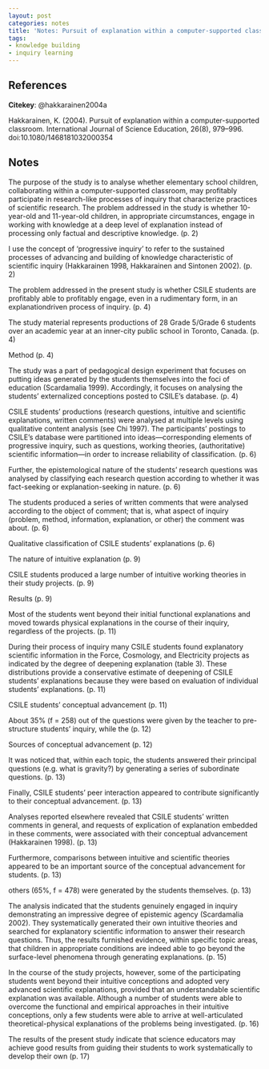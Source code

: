 ```yaml
---
layout: post
categories: notes
title: 'Notes: Pursuit of explanation within a computer-supported classroom'
tags:
- knowledge building
- inquiry learning
---
```


## References

**Citekey**: @hakkarainen2004a

Hakkarainen, K. (2004). Pursuit of explanation within a computer-supported classroom. International Journal of Science Education, 26(8), 979–996. doi:10.1080/1468181032000354

## Notes

The purpose of the study is to analyse whether elementary school children, collaborating within a computer-supported classroom, may profitably participate in research-like processes of inquiry that characterize practices of scientific research. The problem addressed in the study is whether 10-year-old and 11-year-old children, in appropriate circumstances, engage in working with knowledge at a deep level of explanation instead of processing only factual and descriptive knowledge. (p. 2)

I use the concept of ‘progressive inquiry’ to refer to the sustained processes of advancing and building of knowledge characteristic of scientific inquiry (Hakkarainen 1998, Hakkarainen and Sintonen 2002). (p. 2)

The problem addressed in the present study is whether CSILE students are profitably able to profitably engage, even in a rudimentary form, in an explanationdriven process of inquiry. (p. 4)

The study material represents productions of 28 Grade 5/Grade 6 students over an academic year at an inner-city public school in Toronto, Canada. (p. 4)

Method (p. 4)

The study was a part of pedagogical design experiment that focuses on putting ideas generated by the students themselves into the foci of education (Scardamalia 1999). Accordingly, it focuses on analysing the students’ externalized conceptions posted to CSILE’s database. (p. 4)

CSILE students’ productions (research questions, intuitive and scientific explanations, written comments) were analysed at multiple levels using qualitative content analysis (see Chi 1997). The participants’ postings to CSILE’s database were partitioned into ideas—corresponding elements of progressive inquiry, such as questions, working theories, (authoritative) scientific information—in order to increase reliability of classification. (p. 6)

Further, the epistemological nature of the students’ research questions was analysed by classifying each research question according to whether it was fact-seeking or explanation-seeking in nature. (p. 6)

The students produced a series of written comments that were analysed according to the object of comment; that is, what aspect of inquiry (problem, method, information, explanation, or other) the comment was about. (p. 6)

Qualitative classification of CSILE students’ explanations (p. 6)

The nature of intuitive explanation (p. 9)

CSILE students produced a large number of intuitive working theories in their study projects. (p. 9)

Results (p. 9)

Most of the students went beyond their initial functional explanations and moved towards physical explanations in the course of their inquiry, regardless of the projects. (p. 11)

During their process of inquiry many CSILE students found explanatory scientific information in the Force, Cosmology, and Electricity projects as indicated by the degree of deepening explanation (table 3). These distributions provide a conservative estimate of deepening of CSILE students’ explanations because they were based on evaluation of individual students’ explanations. (p. 11)

CSILE students’ conceptual advancement (p. 11)

About 35% (f = 258) out of the questions were given by the teacher to pre-structure students’ inquiry, while the (p. 12)

Sources of conceptual advancement (p. 12)

It was noticed that, within each topic, the students answered their principal questions (e.g. what is gravity?) by generating a series of subordinate questions. (p. 13)

Finally, CSILE students’ peer interaction appeared to contribute significantly to their conceptual advancement. (p. 13)

Analyses reported elsewhere revealed that CSILE students’ written comments in general, and requests of explication of explanation embedded in these comments, were associated with their conceptual advancement (Hakkarainen 1998). (p. 13)

Furthermore, comparisons between intuitive and scientific theories appeared to be an important source of the conceptual advancement for students. (p. 13)

others (65%, f = 478) were generated by the students themselves. (p. 13)

The analysis indicated that the students genuinely engaged in inquiry demonstrating an impressive degree of epistemic agency (Scardamalia 2002). They systematically generated their own intuitive theories and searched for explanatory scientific information to answer their research questions. Thus, the results furnished evidence, within specific topic areas, that children in appropriate conditions are indeed able to go beyond the surface-level phenomena through generating explanations. (p. 15)

In the course of the study projects, however, some of the participating students went beyond their intuitive conceptions and adopted very advanced scientific explanations, provided that an understandable scientific explanation was available. Although a number of students were able to overcome the functional and empirical approaches in their intuitive conceptions, only a few students were able to arrive at well-articulated theoretical-physical explanations of the problems being investigated. (p. 16)

The results of the present study indicate that science educators may achieve good results from guiding their students to work systematically to develop their own (p. 17)

